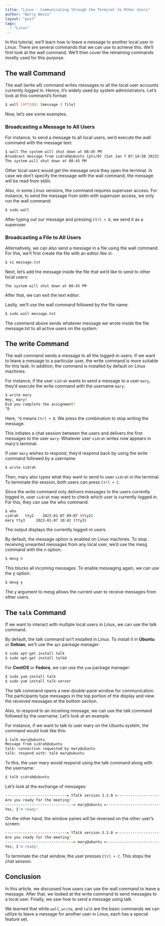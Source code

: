 ```yaml
---
title: "Linux - Communicating through the Terminal to Other Users"
author: "Barry Weiss"
layout: "post"
tags:
  - "Linux"
---
```


In this tutorial, we’ll learn how to leave a message to another local user in Linux. There are several commands that we can use to achieve this. We’ll first look at the wall command. We’ll then cover the remaining commands mostly used for this purpose.

## The wall Command

The wall (write all) command writes messages to all the local user accounts currently logged in. Hence, it’s widely used by system administrators. Let’s look at this command’s format:

```bash
$ wall [OPTION] [message | file]
```

Now, let’s see some examples.

### Broadcasting a Message to All Users

For instance, to send a message to all local users, we’d execute the wall command with the message text:

```bash
$ wall The system will shut down at 08:45 PM
Broadcast message from sidrah@ubuntu (pts/0) (Sat Jan 7 07:14:50 2023):
The system will shut down at 08:45 PM
```

Other local users would get the message once they open the terminal. In case we don’t specify the message with the wall command, the message will be read from stdin.

Also, in some Linux versions, the command requires superuser access. For instance, to send the message from stdin with superuser access, we only run the wall command:

```bash
$ sudo wall
```

After typing out our message and pressing `Ctrl + D`, we send it as a superuser.

### Broadcasting a File to All Users

Alternatively, we can also send a message in a file using the wall command. For this, we’ll first create the file with an editor like vi:

```bash
$ vi message.txt
```

Next, let’s add the message inside the file that we’d like to send to other local users:

```text
The system will shut down at 08:45 PM
```

After that, we can exit the text editor.

Lastly, we’ll use the wall command followed by the file name:

```bash
$ sudo wall message.txt
```

The command above sends whatever message we wrote inside the file message.txt to all active users on the system.

## The write Command
The wall command sends a message to all the logged-in users. If we want to leave a message to a particular user, the write command is more suitable for this task. In addition, the command is installed by default on Linux machines.

For instance, if the user `sidrah` wants to send a message to a user `mary`, they’d execute the write command with the username `mary`:

```bash
$ write mary
Hey, mary!
Did you complete the assignment?
^D
```

Here, `^D` means `Ctrl + D`. We press the combination to stop writing the message.

This initiates a chat session between the users and delivers the first messages to the user `mary`. Whatever user `sidrah` writes now appears in mary‘s terminal.

If user `mary` wishes to respond, they’d respond back by using the write command followed by a username:

```bash
$ write sidrah
```

Then, mary also types what they want to send to user `sidrah` in the terminal. To terminate the session, both users can press `Ctrl + C`.

Since the write command only delivers messages to the users currently logged in, user `sidrah` may want to check which user is currently logged in. For this, they can use the who command:

```bash
$ who
sidrah   tty2    2023-01-07 09:07 (tty2)
mary tty3     2023-01-07 10:42 (tty3)
```

The output displays the currently logged-in users.

By default, the message option is enabled on Linux machines. To stop receiving unwanted messages from any local user, we’d use the mesg command with the n option:

```bash
$ mesg n
```

This blocks all incoming messages. To enable messaging again, we can use the y option:

```bash
$ mesg y
```

The y argument to mesg allows the current user to receive messages from other users.

## The `talk` Command

If we want to interact with multiple local users in Linux, we can use the talk command.

By default, the talk command isn’t installed in Linux. To install it in **Ubuntu** or **Debian**, we’ll use the `apt` package manager:

```bash
$ sudo apt-get install talk
$ sudo apt-get install talkd
```

For **CentOS** or **Fedora**, we can use the `yum` package manager:

```bash
$ sudo yum install talk
$ sudo yum install talk-server
```

The talk command opens a new double-pane window for communication. The participants type messages in the top portion of the display and view the received messages at the bottom section.

Also, to respond to an incoming message, we can use the talk command followed by the username. Let’s look at an example.

For instance, if we want to talk to user mary on the Ubuntu system, the command would look like this:

```bash
$ talk mary@ubuntu
Message from sidrah@ubuntu
talk: connection requested by mary@ubuntu
talk: respond with: talk mary@ubuntu
```

To this, the user mary would respond using the talk command along with the username:

```bash
$ talk sidrah@ubuntu
```

Let’s look at the exchange of messages:

```bash
----------------------------= YTalk version 3.3.0 =--------------------------
Are you ready for the meeting?
-------------------------------= mary@ubuntu =----------------------------
Yes, I'm ready!
```

On the other hand, the window panes will be reversed on the other user’s screen:

```bash
----------------------------= YTalk version 3.3.0 =--------------------------
Are you ready for the meeting?
-------------------------------= mary@ubuntu =----------------------------
Yes, I'm ready!
```

To terminate the chat window, the user presses `Ctrl + C`. This stops the chat session.

## Conclusion

In this article, we discussed how users can use the wall command to leave a message. After that, we looked at the write command to send messages to a local user. Finally, we saw how to send a message using talk.

We learned that while `wall`, `write`, and `talk` are the basic commands we can utilize to leave a message for another user in Linux, each has a special feature set.
